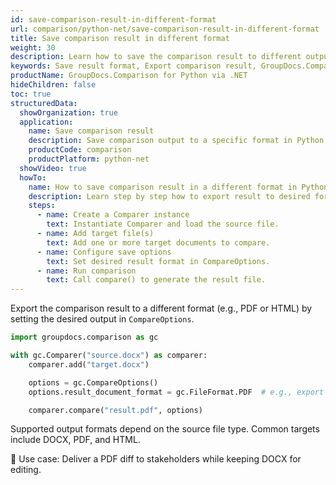 ```yaml
---
id: save-comparison-result-in-different-format
url: comparison/python-net/save-comparison-result-in-different-format
title: Save comparison result in different format
weight: 30
description: Learn how to save the comparison result to different output formats using GroupDocs.Comparison for Python via .NET.
keywords: Save result format, Export comparison result, GroupDocs.Comparison Python
productName: GroupDocs.Comparison for Python via .NET
hideChildren: false
toc: true
structuredData:
  showOrganization: true
  application:
    name: Save comparison result
    description: Save comparison output to a specific format in Python with GroupDocs.Comparison for Python via .NET
    productCode: comparison
    productPlatform: python-net
  showVideo: true
  howTo:
    name: How to save comparison result in a different format in Python
    description: Learn step by step how to export result to desired format
    steps:
      - name: Create a Comparer instance
        text: Instantiate Comparer and load the source file.
      - name: Add target file(s)
        text: Add one or more target documents to compare.
      - name: Configure save options
        text: Set desired result format in CompareOptions.
      - name: Run comparison
        text: Call compare() to generate the result file.
---
```


Export the comparison result to a different format (e.g., PDF or HTML) by setting the desired output in `CompareOptions`.

```python
import groupdocs.comparison as gc

with gc.Comparer("source.docx") as comparer:
    comparer.add("target.docx")

    options = gc.CompareOptions()
    options.result_document_format = gc.FileFormat.PDF  # e.g., export result to PDF

    comparer.compare("result.pdf", options)
```

Supported output formats depend on the source file type. Common targets include DOCX, PDF, and HTML.

🔹 Use case: Deliver a PDF diff to stakeholders while keeping DOCX for editing.


